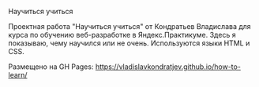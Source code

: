 Научиться учиться

Проектная работа "Научиться учиться" от Кондратьев Владислава для курса по обучению веб-разработке в Яндекс.Практикуме. Здесь я показываю, чему научился или не очень. Используются языки HTML и CSS.

Размещено на GH Pages: https://vladislavkondratjev.github.io/how-to-learn/

